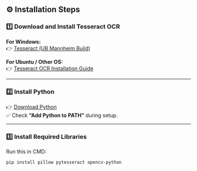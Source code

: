 ## ⚙️ Installation Steps

### 1️⃣ Download and Install Tesseract OCR
**For Windows:**  
👉 [Tesseract (UB Mannheim Build)](https://github.com/UB-Mannheim/tesseract/wiki)

**For Ubuntu / Other OS:**  
👉 [Tesseract OCR Installation Guide](https://tesseract-ocr.github.io/tessdoc/Installation.html)

---

### 2️⃣ Install Python  
👉 [Download Python](https://www.python.org/downloads/)  
✅ Check **“Add Python to PATH”** during setup.

---

### 3️⃣ Install Required Libraries  
Run this in CMD:
```bash
pip install pillow pytesseract opencv-python
